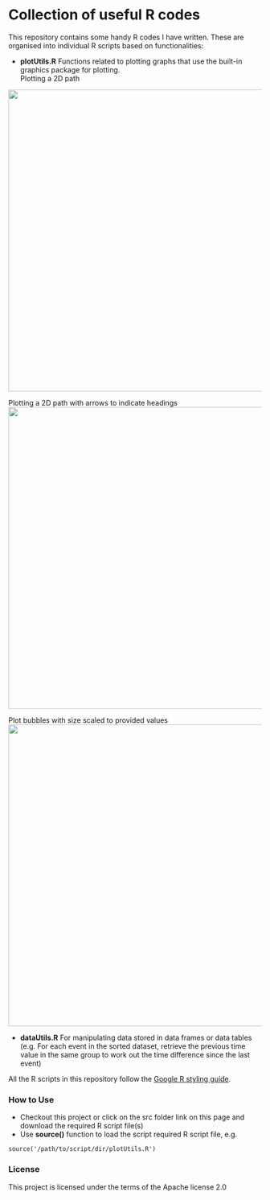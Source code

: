Collection of useful R codes
========

This repository contains some handy R codes I have written.  These are organised into individual R scripts based on functionalities:

- **plotUtils.R** Functions related to plotting graphs that use the built-in graphics package for plotting.  
Plotting a 2D path
<img src="https://user-images.githubusercontent.com/13400791/28256450-fd981870-6b05-11e7-96f7-79c581fd2e4f.png" width="600px"/>

Plotting a 2D path with arrows to indicate headings
<img src="https://user-images.githubusercontent.com/13400791/28256450-fd981870-6b05-11e7-96f7-79c581fd2e4f.png" width="600px"/>

Plot bubbles with size scaled to provided values
<img src="https://user-images.githubusercontent.com/13400791/28256508-80268d3a-6b06-11e7-9cc8-16a50dbd8221.png" width="600px"/>


- **dataUtils.R** For manipulating data stored in data frames or data tables (e.g. For each event in the sorted dataset, retrieve the previous time value in the same group to work out the time difference since the last event)

All the R scripts in this repository follow the [Google R styling guide](http://google.github.io/styleguide/Rguide.xml).

### How to Use
- Checkout this project or click on the src folder link on this page and download the required R script file(s)
- Use **source()** function to load the script required R script file, e.g.
```
source('/path/to/script/dir/plotUtils.R')
```

### License
This project is licensed under the terms of the Apache license 2.0
